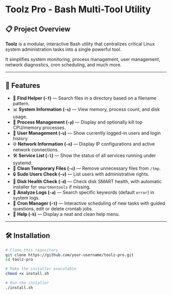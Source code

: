 # Toolz Pro - Bash Multi-Tool Utility

## 📋 Project Overview

**Toolz** is a modular, interactive Bash utility that centralizes critical Linux system administration tasks into a single powerful tool.

It simplifies system monitoring, process management, user management, network diagnostics, cron scheduling, and much more.

---

## 🚀 Features

- 📁 **Find Helper (`-f`)** — Search files in a directory based on a filename pattern.
- 📊 **System Information (`-s`)** — View memory, process count, and disk usage.
- 🧠 **Process Management (`-p`)** — Display and optionally kill top CPU/memory processes.
- 👥 **User Management (`-u`)** — Show currently logged-in users and login history.
- 🌐 **Network Information (`-n`)** — Display IP configurations and active network connections.
- 🛠️ **Service List (`-l`)** — Show the status of all services running under systemd.
- 🧹 **Clean Temporary Files (`-c`)** — Remove unnecessary files from `/tmp`.
- 🔒 **Sudo Users Check (`-v`)** — List users with administrative rights.
- 💽 **Disk Health Check (`-d`)** — Check disk SMART health, with automatic installer for `smartmontools` if missing.
- 📜 **Analyze Logs (`-a`)** — Search specific keywords (default `error`) in system logs.
- 📅 **Cron Manager (`-t`)** — Interactive scheduling of new tasks with guided questions, edit or delete crontab jobs.
- 📜 **Help (`-h`)** — Display a neat and clean help menu.

---

## 🛠️ Installation

```bash
# Clone this repository
git clone https://github.com/your-username/toolz-pro.git
cd toolz-pro

# Make the installer executable
chmod +x install.sh

# Run the installer
./install.sh
